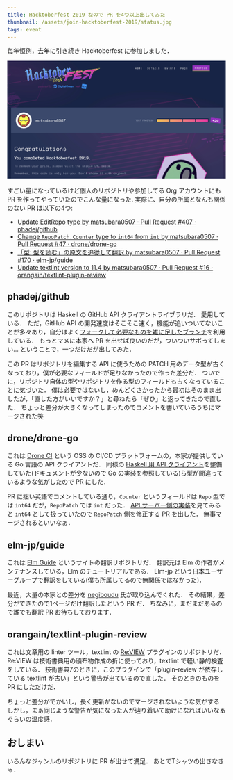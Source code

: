 ```yaml
---
title: Hacktoberfest 2019 なので PR を4つ以上出してみた
thumbnail: /assets/join-hacktoberfest-2019/status.jpg
tags: event
---
```


毎年恒例，去年に引き続き Hacktoberfest に参加しました．

![](/assets/join-hacktoberfest-2019/status.jpg)

すごい量になっているけど個人のリポジトリや参加してる Org アカウントにも PR を作ってやっていたのでこんな量になった.
実際に、自分の所属となんも関係のない PR は以下の4つ:

- [Update EditRepo type by matsubara0507 · Pull Request #407 · phadej/github](https://github.com/phadej/github/pull/407)
- [Change `RepoPatch.Counter` type to `int64` from `int` by matsubara0507 · Pull Request #47 · drone/drone-go](https://github.com/drone/drone-go/pull/47)
- [「型: 型を読む」の原文を追従して翻訳 by matsubara0507 · Pull Request #170 · elm-jp/guide](https://github.com/elm-jp/guide/pull/170)
- [Update textlint version to 11.4 by matsubara0507 · Pull Request #16 · orangain/textlint-plugin-review](https://github.com/orangain/textlint-plugin-review/pull/16)

## phadej/github

このリポジトリは Haskell の GitHub API クライアントライブラリだ．
愛用している．
ただ，GitHub API の開発速度はそこそこ速く，機能が追いついてないことが多々あり，自分はよく[フォークして必要なものを雑に足したブランチ](https://github.com/matsubara0507/github/tree/myext)を利用している．
もっとマメに本家へ PR を出せば良いのだが，ついついサボってしまい...
ということで，一つだけだが出してみた．

この PR はリポジトリを編集する API に使うための PATCH 用のデータ型が古くなっており，僕が必要なフィールドが足りなかったので作った差分だ．
ついでに，リポジトリ自体の型やリポジトリを作る型のフィールドも古くなっていることに気づいた．
僕は必要ではないし，めんどくさかったから最初はそのまま出したが，「直した方がいいですか？」と尋ねたら「ぜひ」と返ってきたので直した．
ちょっと差分が大きくなってしまったのでコメントを書いているうちにマージされた笑

## drone/drone-go

これは [Drone CI](https://drone.io) という OSS の CI/CD プラットフォームの，本家が提供している Go 言語の API クライアントだ．
同様の [Haskell 用 API クライアント](https://github.com/matsubara0507/drone-haskell)を整備していた(ドキュメントが少ないので Go の実装を参照している)ら型が間違っているような気がしたので PR にした．

PR に拙い英語でコメントしている通り，`Counter` というフィールドは `Repo` 型では `int64` だが，`RepoPatch` では `int` だった．
[API サーバー側の実装](https://github.com/drone/drone/blob/0b4e5156ae1111463145e522e206eacb6d036960/handler/api/repos/update.go#L30-L40)を見てみると `int64` として扱っていたので `RepoPatch` 側を修正する PR を出した．
無事マージされるといいなぁ．

## elm-jp/guide

これは [Elm Guide](https://guide.elm-lang.org/) というサイトの翻訳リポジトリだ．
翻訳元は Elm の作者がメンテナンスしている，Elm のチュートリアルである．
Elm-jp という日本ユーザーグループで翻訳をしている(僕も所属してるので無関係ではなかった)．

最近，大量の本家との差分を [negiboudu](https://github.com/negiboudu) 氏が取り込んでくれた．
その結果，差分ができたので1ページだけ翻訳したという PR だ．
ちなみに，まだまだあるので誰でも翻訳 PR お待ちしております．

## orangain/textlint-plugin-review

これは文章用の linter ツール，textlint の [Re:VIEW](https://github.com/kmuto/review) プラグインのリポジトリだ．
Re:VIEW は技術書典用の頒布物作成の折に使っており，textlint で軽い静的検査をしている．
技術書典7のときに，このプラグインで「plugin-review が依存している textlint が古い」という警告が出ているので直した．
そのときのものを PR にしただけだ．

ちょっと差分がでかいし，長く更新がないのでマージされないような気がする
しかし，まぁ同じような警告が気になった人が辿り着いて助けになればいいなぁぐらいの温度感．

## おしまい

いろんなジャンルのリポジトリに PR が出せて満足．
あとでTシャツの出さなきゃ．
